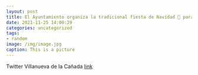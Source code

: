 ```yaml
---
layout: post
title: El Ayuntamiento organiza la tradicional fiesta de Navidad 🎄 para los mayores del municipio. Tendrá lugar el próximo 15 de dicie...
date: 2021-11-25 14:00:29
categories: uncategorized
tags:
- random
image: /img/image.jpg
caption: This is a picture
---
```

Twitter Villanueva de la Cañada [link](https://twitter.com/AytoVDLCanada/status/1463508509643923460)
